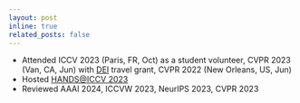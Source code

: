```yaml
---
layout: post
inline: true
related_posts: false
---
```

- Attended ICCV 2023 (Paris, FR, Oct) as a student volunteer, CVPR 2023 (Van, CA, Jun) with [DEI](https://cvpr2023.thecvf.com/public/DiversityInclusion) travel grant, CVPR 2022 (New Orleans, US, Jun)
- Hosted [HANDS@ICCV 2023](https://sites.google.com/view/hands2023/home?authuser=0)
- Reviewed AAAI 2024, ICCVW 2023, NeurIPS 2023, CVPR 2023

